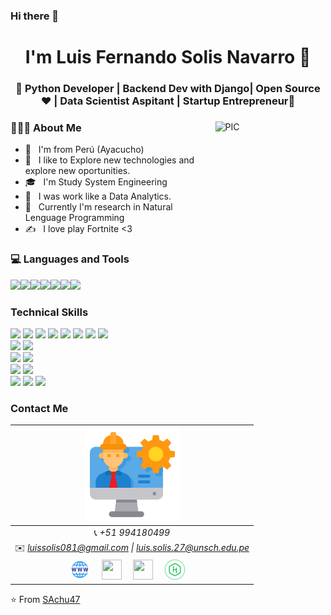 ### Hi there 👋

<h1 align="center">I'm Luis Fernando Solis Navarro 👋 </h1>
<h3 align="center">🚀 Python Developer | Backend Dev with Django| Open Source ♥ | Data Scientist Aspitant | Startup Entrepreneur🚀</h3>
<div>
<img width = "35%" align="right" alt="PIC" height="300px" src="https://user-images.githubusercontent.com/39033189/153089273-df3899d9-411b-40e2-85cd-c4f5bbb8afde.jpg" />
<div align="left"> 
  <h3> 👨🏻‍💻 About Me </h3>
  
  - 🤔 &nbsp; I'm from Perú (Ayacucho)
  - 🤔 &nbsp; I like to Explore new technologies and explore new oportunities.
  - 🎓 &nbsp; I'm Study System Engineering
  - 💼 &nbsp; I was work like a Data Analytics. 
  - 🌱 &nbsp; Currently I'm research in Natural Lenguage Programming
  - ✍ &nbsp; I love play Fortnite <3
</div> 
</div>

<div>
  <h3> 💻 Languages and Tools </h3>
  <p>
  <img src="https://media3.giphy.com/media/ln7z2eWriiQAllfVcn/200w.webp" width="50"><img src="https://i.giphy.com/media/LMt9638dO8dftAjtco/200.webp"   width="50"><img src="https://i.giphy.com/media/eNAsjO55tPbgaor7ma/200w.webp" width="50"><img src="https://i.giphy.com/media/IdyAQJVN2kVPNUrojM/200.webp" width="50"><img src="https://media3.giphy.com/media/kdFc8fubgS31b8DsVu/giphy.webp" width="50"><img src="https://media.giphy.com/media/SU2ic3wTfuC6JhD1lA/giphy.gif" width="50"><img src="https://media.giphy.com/media/kH1DBkPNyZPOk0BxrM/giphy.gif" width="100">
  <p>
</div> 

### Technical Skills
<img src = "https://img.shields.io/badge/-HTML5-E34F26?style=flat&logo=html5&logoColor=white"> <img src = "https://img.shields.io/badge/-CSS3-1572B6?style=flat&logo=css3&logoColor=white"> <img src="https://img.shields.io/badge/-Bootstrap-563D7C?style=flat&logo=bootstrap&logoColor=white"> <img src="https://img.shields.io/badge/-JavaScript-black?style=flat&logo=javascript&logoColor=eed718">
<img src="https://img.shields.io/badge/-PHP-5466b8?style=flat&logo=php&logoColor=white" > 
<img src="https://img.shields.io/badge/-django-black?style=flat&logo=django"> 
<img src="https://img.shields.io/badge/-Java 8-06305b?style=flat&logo=java&logoColor=white"> <img src="https://img.shields.io/badge/-Python%203-black?style=flat&logo=python&logoColor=white"> <br />
<img src="https://img.shields.io/badge/-Problem%20Solving-ffa804?style=flat"> <img src="https://img.shields.io/badge/-Database%20Management-4d008f?style=flat"> <br />
<img src="https://img.shields.io/badge/-Android-black?style=flat&logo=android"> <img src="https://img.shields.io/badge/-Flutter-3a495d?style=flat&logo=flutter&logoColor=67b7f7"> <br />
<img src="https://img.shields.io/badge/-Machine%20Learning-102230?style=flat"> <img src="https://img.shields.io/badge/-R-black?style=flat&logo=r&logoColor=5b8cc4"> <br />
<img src="https://img.shields.io/badge/-Microsoft%20Word-164ead?style=flat&logo=microsoft%20word"> <img src="https://img.shields.io/badge/-Microsoft%20Excel-026f39?style=flat&logo=microsoft%20excel"> <img src="https://img.shields.io/badge/-Microsoft%20PowerPoint-b9361a?style=flat&logo=microsoft%20powerpoint">

  ### Contact Me
|  <a href="https://github.com/rkasale28"><img src="https://github.com/rkasale28/rkasale28/blob/master/icons/engineer.png" width="150px" height="150px" /></a> |
|:---------------------------------------------------------------------------------------------------------------------------------------: |
|📞 *+51 994180499*|
|✉️ *luissolis081@gmail.com \| luis.solis.27@unsch.edu.pe*|
|<a href="https://www.rohitkasale.tech/"><img src="https://github.com/rkasale28/rkasale28/blob/master/icons/icons8-website-96.png" width="32px" height="32px"></a> &nbsp; &nbsp; <a href="https://www.linkedin.com/in/rohit-kasale/"><img src="https://i.ibb.co/Kx2GSrT/linkedin.png" width="32px" height="32px"></a> &nbsp; &nbsp; <a href="https://github.com/rkasale28"><img src="https://cdn.iconscout.com/icon/free/png-256/github-108-438008.png" width="32px" height="32px"></a> &nbsp; &nbsp; <a href="https://www.hackerrank.com/rohit_kasale?hr_r=1"><img src="https://github.com/rkasale28/rkasale28/blob/master/icons/icons8-hackerrank-512.png" width="32px" height="32px"></a> &nbsp; &nbsp; |

⭐️ From [SAchu47](https://github.com/SAchu47)

<!--
**luisfernandosolis/luisfernandosolis** is a ✨ _special_ ✨ repository because its `README.md` (this file) appears on your GitHub profile.

Here are some ideas to get you started:

- 🔭 I’m currently working on ...
- 🌱 I’m currently learning ...
- 👯 I’m looking to collaborate on ...
- 🤔 I’m looking for help with ...
- 💬 Ask me about ...
- 📫 How to reach me: ...
- 😄 Pronouns: ...
- ⚡ Fun fact: ...
-->

